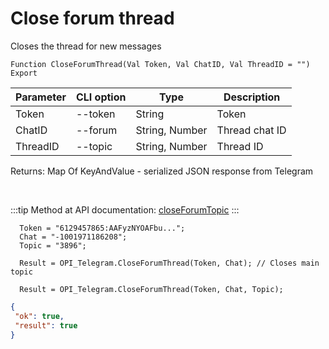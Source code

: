 ﻿---
sidebar_position: 4
---

# Close forum thread
 Closes the thread for new messages



`Function CloseForumThread(Val Token, Val ChatID, Val ThreadID = "") Export`

  | Parameter | CLI option | Type | Description |
  |-|-|-|-|
  | Token | --token | String | Token |
  | ChatID | --forum | String, Number | Thread chat ID |
  | ThreadID | --topic | String, Number | Thread ID |

  
  Returns:  Map Of KeyAndValue - serialized JSON response from Telegram

<br/>

:::tip
Method at API documentation: [closeForumTopic](https://core.telegram.org/bots/api#closeforumtopic)
:::
<br/>


```bsl title="Code example"
  Token = "6129457865:AAFyzNYOAFbu...";
  Chat = "-1001971186208";
  Topic = "3896";
  
  Result = OPI_Telegram.CloseForumThread(Token, Chat); // Closes main topic
  
  Result = OPI_Telegram.CloseForumThread(Token, Chat, Topic);
```
 



```json title="Result"
{
 "ok": true,
 "result": true
}
```

